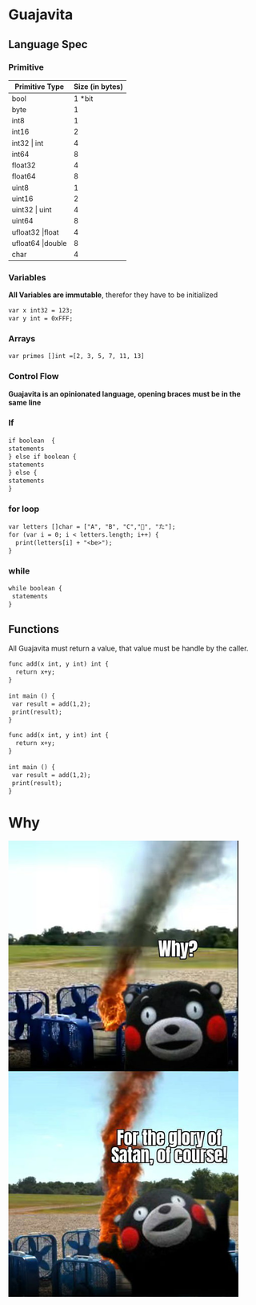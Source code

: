 # Guajavita 


## Language Spec

### Primitive

| Primitive Type      | Size (in bytes) |
| ------------------- | --------------- |
| bool                | 1 *bit               |
| byte                | 1               |
| int8                | 1               |
| int16               | 2               |
| int32 \| int        | 4               |
| int64               | 8               |
| float32             | 4               |
| float64             | 8               |
| uint8               | 1               |
| uint16              | 2               |
| uint32 \| uint      | 4               |
| uint64              | 8               |
| ufloat32 \|float    | 4               |
| ufloat64 \|double   | 8               |
| char                | 4               |

### Variables
**All Variables are immutable**, therefor they have to be initialized 
```
var x int32 = 123;
var y int = 0xFFF;
```

### Arrays

```
var primes []int =[2, 3, 5, 7, 11, 13]
```

### Control Flow
**Guajavita is an opinionated language, opening braces must be in the same line**

### If

```
if boolean  {
statements
} else if boolean {
statements
} else {
statements
}
```



### for loop

```
var letters []char = ["A", "B", "C","👾", "た"];
for (var i = 0; i < letters.length; i++) {
  print(letters[i] + "<be>");
} 
```

### while 
```
while boolean {
 statements
}
```

## Functions
All Guajavita must return a value, that value must be handle by the caller. 

```
func add(x int, y int) int {
  return x+y;
}

int main () {
 var result = add(1,2);
 print(result);
}
```

```
func add(x int, y int) int {
  return x+y;
}

int main () {
 var result = add(1,2);
 print(result);
}
```

# Why 
![Why? For the glory of Satan of course](./img/wftgosoc.jpg)
